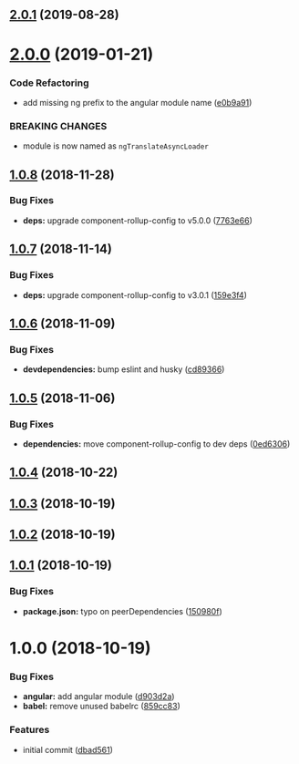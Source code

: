 ## [2.0.1](https://github.com/ovh-ux/ng-translate-async-loader/compare/v2.0.0...v2.0.1) (2019-08-28)



# [2.0.0](https://github.com/ovh-ux/ng-translate-async-loader/compare/v1.0.8...v2.0.0) (2019-01-21)


### Code Refactoring

* add missing ng prefix to the angular module name ([e0b9a91](https://github.com/ovh-ux/ng-translate-async-loader/commit/e0b9a91))


### BREAKING CHANGES

* module is now named as `ngTranslateAsyncLoader`



## [1.0.8](https://github.com/ovh-ux/translate-async-loader/compare/v1.0.7...v1.0.8) (2018-11-28)


### Bug Fixes

* **deps:** upgrade component-rollup-config to v5.0.0 ([7763e66](https://github.com/ovh-ux/translate-async-loader/commit/7763e66))



## [1.0.7](https://github.com/ovh-ux/translate-async-loader/compare/v1.0.6...v1.0.7) (2018-11-14)


### Bug Fixes

* **deps:** upgrade component-rollup-config to v3.0.1 ([159e3f4](https://github.com/ovh-ux/translate-async-loader/commit/159e3f4))



## [1.0.6](https://github.com/ovh-ux/translate-async-loader/compare/v1.0.5...v1.0.6) (2018-11-09)


### Bug Fixes

* **devdependencies:** bump eslint and husky ([cd89366](https://github.com/ovh-ux/translate-async-loader/commit/cd89366))



## [1.0.5](https://github.com/ovh-ux/translate-async-loader/compare/v1.0.4...v1.0.5) (2018-11-06)


### Bug Fixes

* **dependencies:** move component-rollup-config to dev deps ([0ed6306](https://github.com/ovh-ux/translate-async-loader/commit/0ed6306))



<a name="1.0.4"></a>
## [1.0.4](https://github.com/ovh-ux/translate-async-loader/compare/v1.0.3...v1.0.4) (2018-10-22)



<a name="1.0.3"></a>
## [1.0.3](https://github.com/ovh-ux/translate-async-loader/compare/v1.0.2...v1.0.3) (2018-10-19)



<a name="1.0.2"></a>
## [1.0.2](https://github.com/ovh-ux/translate-async-loader/compare/v1.0.1...v1.0.2) (2018-10-19)



<a name="1.0.1"></a>
## [1.0.1](https://github.com/ovh-ux/translate-async-loader/compare/v1.0.0...v1.0.1) (2018-10-19)


### Bug Fixes

* **package.json:** typo on peerDependencies ([150980f](https://github.com/ovh-ux/translate-async-loader/commit/150980f))



<a name="1.0.0"></a>
# 1.0.0 (2018-10-19)


### Bug Fixes

* **angular:** add angular module ([d903d2a](https://github.com/ovh-ux/translate-async-loader/commit/d903d2a))
* **babel:** remove unused babelrc ([859cc83](https://github.com/ovh-ux/translate-async-loader/commit/859cc83))


### Features

* initial commit ([dbad561](https://github.com/ovh-ux/translate-async-loader/commit/dbad561))



